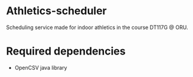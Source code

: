 # Athletics-scheduler
Scheduling service made for indoor athletics in the course DT117G @ ORU.

# Required dependencies
  - OpenCSV java library
